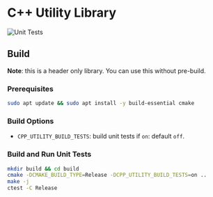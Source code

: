 # C++ Utility Library

![Unit Tests](https://github.com/dbgroup-nagoya-u/cpp-utility/workflows/Unit%20Tests/badge.svg?branch=main)

## Build

**Note**: this is a header only library. You can use this without pre-build.

### Prerequisites

```bash
sudo apt update && sudo apt install -y build-essential cmake
```

### Build Options

- `CPP_UTILITY_BUILD_TESTS`: build unit tests if `on`: default `off`.

### Build and Run Unit Tests

```bash
mkdir build && cd build
cmake -DCMAKE_BUILD_TYPE=Release -DCPP_UTILITY_BUILD_TESTS=on ..
make -j
ctest -C Release
```
